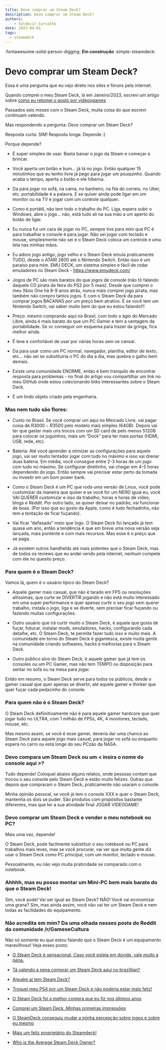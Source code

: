 ```yaml
---
title: Devo comprar um Steam Deck? 
description: Devo comprar um Steam Deck? 
authors:
    - Valdecir Carvalho
date: 2023-04-01
tags:
  - steamdeck
---
```


:fontawesome-solid-person-digging: **_Em construção_**
:simple-steamdeck:

# Devo comprar um Steam Deck? 

Essa é uma pergunta que eu vejo direto nos sites e fóruns pela internet.

Quando comprei o meu Steam Deck, lá em Janeiro/2023, escrevi um artigo sobre [como eu retomei o gosto por videoogames](/artigos/minha-relacao-com-steamdeck)

Passados seis meses com o Steam Deck, muita coisa do que escrevi continuam valendo.

Mas respondendo a pergunta: Devo comprar um Steam Deck? 

Resposta curta: SIM! 
Resposta longa: Depende :) 

Porque depende? 

- É super simples de usar. Basta baixar o jogo da Steam e começar a brincar. 

- Você aperta um botão e bum… já tá no jogo. Então qualquer 15 minutinhos que eu tenho livre já pego para jogar um pouquinho. Quando acaba o tempo, aperta o botão e ele hiberna. 

- Da para jogar no sofá, na cama, no banheiro, na fila do correio, no Uber, etc. portabilidade é a palavra. E se quiser ainda pode ligar em um monitor ou na TV e jogar com um controle qualquer.

- Como é portátil, não tem todo o trabalho do PC. Liga, espera subir o Windows, abre o jogo… não, está tudo ali na sua mão a um aperto do botão de ligar. 
 
- Eu nunca fui um cara de jogar no PC, sempre tive para mim que PC é para trabalhar e console é para jogar. Não sei jogar com teclado e mouse, simplesmente não sei e o Steam Deck coloca um controle e uma tela nas minhas mãos. 
 
- Eu adoro jogo antigo, jogo velho e o Steam Deck emula praticamente TUDO, desde o ATARI 2600 até o Nintendo Switch. Então isso é um paraíso para mim. EMU DECK, um sistema simples e fácil de rodar emuladores no Steam Deck - https://www.emudeck.com/

- Jogos de PC são mais baratos do que jogos de console (não tô falando daquele CD pirata da feira do PS2 por 5 reais). Desde que comprei o meu Xbox One há 8-9 anos atrás, nunca mais comprei jogo pirata, mas também não compro tantos jogos. E com o Steam Deck da para comprar jogos BACANAS por um preço bem atrativo. E se você tem um Nintendo Switch, vai saber muito bem do que eu estou falando!!!

- Preço: mesmo comprando aqui no Brasil, com todo o ágio do Mercado Libre, ainda é mais barato do que um PC Gamer e tem a vantagem da portabilidade. Se vc conseguir um esquema para trazer da gringa, fica melhor ainda. 

- É leve e confortável de usar por várias horas sem se cansar.

- Da para usar como um PC normal, navegador, planilha, editor de texto, etc… não sei se substituiria o PC do dia a dia, mas quebra o galho bem demais. 
 
- Existe uma comunidade ENORME, então é bem tranquilo de encontrar resposta para problemas - no final do artigo vou compartilhar um link no meu GitHub onde estou colecionando links interessantes sobre o Steam Deck. 

- É um lindo objeto criado pela engenharia. 

### Mas nem tudo são flores:

- Custo no Brasil. Se você comprar um aqui no Mercado Livre, vai pagar coisa de R$3000-R$3500 pelo modelo mais simples (64GB). Depois vai ter que gastar mais uns trocos com um SD card de pelo menos 512GB para colocar os joguinhos, mais um “Dock” para ter mais portas (HDMI, USB, rede, etc). 

- Bateria: Até você aprender a otimizar as configurações para aquele jogo, vai ser muito tentador jogar com tudo no máximo e isso vai drenar duas bateria. Em média, você consegue entre 2-3 horas de um jogo com tudo no máximo. Se configurar direitinho, vai chegar em 4-5 horas dependendo do jogo. Então sempre vai precisar estar perto da tomada ou investir em um bom power bank. 

- Como o Steam Deck é um PC que roda uma versão de Linux, você pode customizar da maneira que quiser e se você for um NERD igual eu, você VAI QUERER customizar e isso da trabalho, horas e horas de vídeo, blogs e Reddit. Por outro lado, se quiser deixar no padrão, vai funcionar de boas. (Por isso que eu gosto da Apple, como é tudo fechadinho, não tem a tentação de ficar fuçando). 

- Vai ficar “defasado” meio que logo. O Steam Deck foi lançado já tem quase um ano, então a tendência é que em breve uma nova versão seja lançada, mais pontente e com mais recursos. Mas esse é o preço que se paga. 

- Já existem outros handhelds até mais potentes que o Steam Deck, mas de todos os reviews que eu andei vendo pela internet, nenhum compete com ele no quesito preço. 

### Para quem é o Steam Deck?

Vamos lá, quem é o usuário típico do Steam Deck? 

- Aquele gamer mais casual, que não é tarado em FPS ou resoluções altíssimas, que curte se DIVERTIR jogando e não está muito interessado em uma super performance e quer apenas curtir o seu jogo sem querer trabalho, instala o jogo, liga e se diverte, sem precisar ficar fuçando ou fazendo muitas configurações.

- Outro usuário que irá curtir muito o Steam Deck, é aquele que gosta de fuçar, futucar, instalar mods, emuladores, hacks, configurando cada detalhe, etc. O Steam Deck, te permite fazer tudo isso e muito mais. A comunidade em torno do Steam Deck é gigantesca, existe muita gente na comunidade criando softwares, hacks e melhorias para o Steam Deck.

- Outro público alvo do Steam Deck, é aquele gamer que já tem os consoles ou um PC Gamer, mas não tem TEMPO ou disposição para sentar no sofá ou na mesa para jogar. 

Então em resumo, o Steam Deck serve para todos os públicos, desde o gamer casual que quer apenas se divertir, até aquele gamer e thinker que quer fuçar cada pedacinho do console.

### Para quem não é o Steam Deck?

O Steam Deck defiinitivamente não é para aquele gamer hardcore que quer jogar tudo no ULTRA, com 1 milhão de FPSs, 4K, 4 monitores, teclado, mouse, etc. 

Mas mesmo assim, se você é esse gamer, deveria dar uma chance ao Steam Deck para aquele jogo mais casual, para jogar no sofá ou enquanto espera no carro ou está longe do seu PCzão da NASA. 

### Devo compara um Steam Deck ou um < insira o nome do console aqui >?

Tudo depende! Coloquei abaixo alguns relatos, onde pessoas contam que trocou o seu console pelo Steam Deck e estão muito felizes. Outras que depois que compraram o Steam Deck, praticamente não usaram o console.

Minha opinião pessoal, se você já tem o console XXX e quer o Steam Deck, mantenha os dois se puder. São produtos com propósitos bastante diferentes, mas que ter a sua atividade final JOGAR VIDEOGAME!

### Devo comprar um Steam Deck e vender o meu notebook ou PC? 

Mais uma vez, depende!

O Steam Deck, pode facilmente subistituir o seu notebook ou PC para trabalhos mais leves, mas se você procurar, vai ver que muita gente diz usar o Steam Deck como PC principal, com um monitor, teclado e mouse. 

Pessoalmente, eu não vejo muita praticidade se comparado com o notebook. 

### Ahhhh, mas eu posso montar um Mini-PC bem mais barato do que o Steam Deck!

Sim, você pode! Vai ser igual ao Steam Deck? NÃO!
Você vai economizar uma grana? Sim, mas ainda assim, você não vai ter um Steam Deck e nem todas as facilidades do equipamento.

### Não acredita em mim? Da uma olhada nesses posts do Reddit da comunidade /r/GameseCultura

Não só somente eu que estou falando que o Steam Deck é um equipamento maravilhoso! Veja esses posts:

- [O Steam Deck é sensacional. Caso você esteja em dúvida, vale muito a pena.](https://www.reddit.com/r/gamesEcultura/comments/14rh2x9/o_steam_deck_%C3%A9_sensacional_caso_voc%C3%AA_esteja_em/)

- [Tá valendo a pena comprar um Steam Deck aqui no brazillian?](https://www.reddit.com/r/gamesEcultura/comments/14onpoj/t%C3%A1_valendo_a_pena_comprar_um_steam_deck_aqui_no/)

- [Alguém aí tem Steam Deck?](https://www.reddit.com/r/gamesEcultura/comments/14is78y/algu%C3%A9m_a%C3%AD_tem_steam_deck/)

- [Troquei meu PS4 por um Steam Deck e não poderia estar mais feliz!](https://www.reddit.com/r/gamesEcultura/comments/148c1ne/troquei_meu_ps4_por_um_steam_deck_e_n%C3%A3o_poderia/)

- [O Steam Deck foi a melhor compra que eu fiz nos últimos anos](https://www.reddit.com/r/gamesEcultura/comments/146whpy/o_steam_deck_foi_a_melhor_compra_que_eu_fiz_nos/)

- [Comprei um Steam Deck. Minhas primeiras impressões](https://www.reddit.com/r/gamesEcultura/comments/13p6yu1/comprei_um_steam_deck_minhas_primeiras_impress%C3%B5es/)

- [O SteamDeck conseguiu mudar a minha percepção sobre jogos e sobre eu mesmo](https://www.reddit.com/r/gamesEcultura/comments/w1fjxd/o_steamdeck_conseguiu_mudar_a_minha_percep%C3%A7%C3%A3o/)

- [Mais um feliz proprietário do Steamdeck!](https://www.reddit.com/r/gamesEcultura/comments/155bmj2/mais_um_feliz_propriet%C3%A1rio_do_steamdeck/)

- [Who is the Average Steam Deck Owner?](https://www.reddit.com/r/SteamDeck/comments/14tqk3y/who_is_the_average_steam_deck_owner/)
